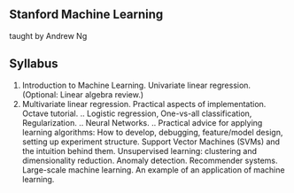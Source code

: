 Stanford Machine Learning 
------------
taught by Andrew Ng

Syllabus
------------

1. Introduction to Machine Learning. Univariate linear regression. (Optional: Linear algebra review.)
2. Multivariate linear regression. Practical aspects of implementation. Octave tutorial.
.. Logistic regression, One-vs-all classification, Regularization.
.. Neural Networks.
.. Practical advice for applying learning algorithms: How to develop, debugging, feature/model design, setting up experiment structure.
Support Vector Machines (SVMs) and the intuition behind them.
Unsupervised learning: clustering and dimensionality reduction.
Anomaly detection.
Recommender systems.
Large-scale machine learning. An example of an application of machine learning.

